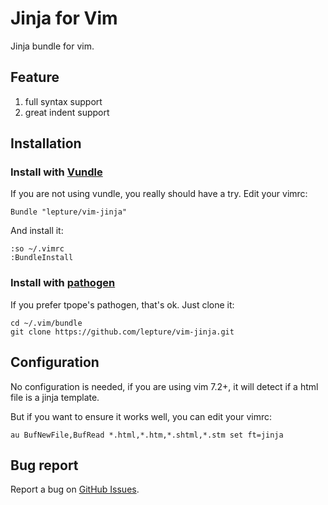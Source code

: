 # Jinja for Vim

Jinja bundle for vim.


## Feature

1. full syntax support
2. great indent support

## Installation

### Install with [Vundle](https://github.com/gmarik/vundle)

If you are not using vundle, you really should have a try.
Edit your vimrc:

    Bundle "lepture/vim-jinja"

And install it:

    :so ~/.vimrc
    :BundleInstall


### Install with [pathogen](https://github.com/tpope/vim-pathogen)

If you prefer tpope's pathogen, that's ok. Just clone it:

    cd ~/.vim/bundle
    git clone https://github.com/lepture/vim-jinja.git


## Configuration

No configuration is needed, if you are using vim 7.2+, it will detect if
a html file is a jinja template.

But if you want to ensure it works well, you can edit your vimrc:

```vim
au BufNewFile,BufRead *.html,*.htm,*.shtml,*.stm set ft=jinja
```


## Bug report

Report a bug on [GitHub Issues](https://github.com/lepture/vim-jinja/issues).

